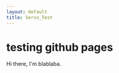 ```yaml
---
layout: default
title: Servo_Test
---
```

<!--div class="blurb">
	<h1>Hi there, I'm s</h1>
	<p>I'm best known as the horrible cop from <em>A Touch of Evil</em> Don't trust me. <a href="/about">Read more about my life...</a></p>
</div></.blurb -->

# testing github pages
Hi there, I'm blablaba.


